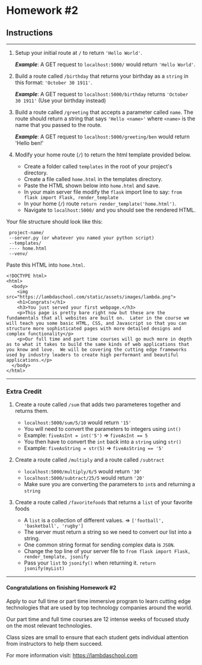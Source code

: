 # Homework #2

## Instructions
---

1. Setup your initial route at `/` to return `'Hello World'`.

	***Example***: A GET request to `localhost:5000/` would return `'Hello World'`.


2. Build a route called `/birthday` that returns your birthday as a `string` in this format: `'October 30 1911'`.

	***Example***: A GET request to `localhost:5000/birthday` returns `'October 30 1911'` (Use your birthday instead)


3. Build a route called `/greeting` that accepts a parameter called `name`.  The route should return a string
that says `'Hello <name>'` where `<name>` is the name that you passed to the route.  

	***Example***: A GET request to `localhost:5000/greeting/ben` would return 'Hello ben!'
    
4. Modify your home route (`/`) to return the html template provided below.
	* Create a folder called `templates` in the root of your project's directory.
	* Create a file called `home.html` in the templates directory.
	* Paste the HTML shown below into `home.html` and save.
	* In your main server file modify the `flask` import line to say: `from flask import Flask, render_template`
	* In your home (`/`) route `return render_template('home.html')`.
	* Navigate to `localhost:5000/` and you should see the rendered HTML.
	
Your file structure should look like this:
```
 project-name/
 --server.py (or whatever you named your python script)
 --templates/
 ---- home.html
 --venv/
```
    
Paste this HTML into `home.html`.

```
<!DOCTYPE html>
<html>
  <body>
    <img src="https://lambdaschool.com/static/assets/images/lambda.png">
    <h1>Congrats!</h1>
    <h3>You just served your first webpage.</h3>
    <p>This page is pretty bare right now but these are the fundamentals that all websites are built on.  Later in the course we will teach you some basic HTML, CSS, and Javascript so that you can structure more sophisticated pages with more detailed designs and complex functionality</p>
    <p>Our full time and part time courses will go much more in depth as to what it takes to build the same kinds of web applications that you know and love.  We will be covering the cutting edge frameworks used by industry leaders to create high performant and beautiful applications.</p>
  </body>
</html>
```
---

### Extra Credit

1. Create a route called `/sum` that adds two parameteres together and returns them.
	* `localhost:5000/sum/5/10` would return `'15'`
	* You will need to convert the parameters to integers using `int()`
	* Example: `fiveAsInt = int('5')` => `fiveAsInt == 5`
	* You then have to convert the `int` back into a `string` using `str()`
	* Example: `fiveAsString = str(5)` => `fiveAsString == '5'`

2. Create a route called `/multiply` and a route called `/subtract` 
	* `localhost:5000/multiply/6/5` would return `'30'`
	* `localhost:5000/subtract/25/5` would return `'20'`
	* Make sure you are converting the parameters to `int`s and returning a `string`

3. Create a route called `/favoritefoods` that returns a `list` of your favorite foods
	* A `list` is a collection of different values. => `['football', 'basketball', 'rugby']`
	* The server must return a string so we need to convert our list into a string.
	* One common string format for sending complex data is `JSON`.
	* Change the top line of your server file to `from flask import Flask, render_template, jsonify`
	* Pass your `list` to `jsonify()` when returning it. `return jsonify(myList)`

---
#### Congratulations on finishing Homework #2
Apply to our full time or part time immersive program to learn cutting edge technologies that are used by top technology companies around the world.

Our part time and full time courses are 12 intense weeks of focused study on the most relevant technologies.  

Class sizes are small to ensure that each student gets individual attention from instructors to help them succeed.

For more information visit: https://lambdaschool.com
